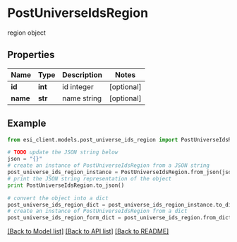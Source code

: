 # PostUniverseIdsRegion

region object

## Properties

Name | Type | Description | Notes
------------ | ------------- | ------------- | -------------
**id** | **int** | id integer | [optional] 
**name** | **str** | name string | [optional] 

## Example

```python
from esi_client.models.post_universe_ids_region import PostUniverseIdsRegion

# TODO update the JSON string below
json = "{}"
# create an instance of PostUniverseIdsRegion from a JSON string
post_universe_ids_region_instance = PostUniverseIdsRegion.from_json(json)
# print the JSON string representation of the object
print PostUniverseIdsRegion.to_json()

# convert the object into a dict
post_universe_ids_region_dict = post_universe_ids_region_instance.to_dict()
# create an instance of PostUniverseIdsRegion from a dict
post_universe_ids_region_form_dict = post_universe_ids_region.from_dict(post_universe_ids_region_dict)
```
[[Back to Model list]](../README.md#documentation-for-models) [[Back to API list]](../README.md#documentation-for-api-endpoints) [[Back to README]](../README.md)


